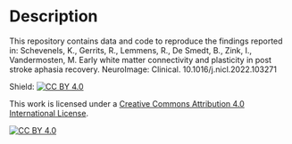 # Description

This repository contains data and code to reproduce the findings reported in:  Schevenels, K., Gerrits, R., Lemmens, R., De Smedt, B., Zink, I., Vandermosten, M. Early white matter connectivity and plasticity in post stroke aphasia recovery. NeuroImage: Clinical. 10.1016/j.nicl.2022.103271

Shield: [![CC BY 4.0][cc-by-shield]][cc-by]

This work is licensed under a
[Creative Commons Attribution 4.0 International License][cc-by].

[![CC BY 4.0][cc-by-image]][cc-by]

[cc-by]: http://creativecommons.org/licenses/by/4.0/
[cc-by-image]: https://i.creativecommons.org/l/by/4.0/88x31.png
[cc-by-shield]: https://img.shields.io/badge/License-CC%20BY%204.0-lightgrey.svg
